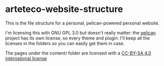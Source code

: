 # arteteco-website-structure

This is the file structure for a personal, pelican-powered personal website.

I'm licensing this with GNU GPL 3.0 but doesn't really matter: the [pelican](https://github.com/getpelican/pelican) project has its own license, so every theme and plugin. I'll keep all the licenses in the folders so you can easily get them in case.

The pages under the content/ folder are licensed with a [CC-BY-SA 4.0 international license](https://creativecommons.org/licenses/by-sa/4.0/)
